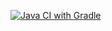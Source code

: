 [![Java CI with Gradle](https://github.com/Nuuchcha/BDD/actions/workflows/gradle.yml/badge.svg)](https://github.com/Nuuchcha/BDD/actions/workflows/gradle.yml)
